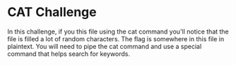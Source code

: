 # CAT Challenge

In this challenge, if you this file using the cat command you'll notice that the file is filled a lot of random characters. 
The flag is somewhere in this file in plaintext. 
You will need to pipe the cat command and use a special command that helps search for keywords.
